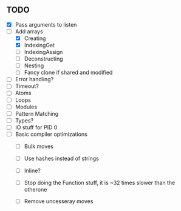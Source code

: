 ## TODO

- [x] Pass arguments to listen
- [ ] Add arrays
  - [x] Creating
  - [x] IndexingGet
  - [ ] IndexingAssign
  - [ ] Deconstructing
  - [ ] Nesting
  - [ ] Fancy clone if shared and modified
- [ ] Error handling?
- [ ] Timeout?
- [ ] Atoms
- [ ] Loops
- [ ] Modules
- [ ] Pattern Matching
- [ ] Types?
- [ ] IO stuff for PID 0
- [ ] Basic compiler optimizations
  - [ ] Bulk moves
  - [ ] Use hashes instead of strings
  - [ ] Inline?
  - [ ] Stop doing the Function stuff, it is ~32 times slower than the otherone
  - [ ] Remove uncesseray moves

